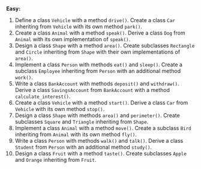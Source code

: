 **Easy:**

1. Define a class `Vehicle` with a method `drive()`. Create a class `Car` inheriting from `Vehicle` with its own method `park()`.
2. Create a class `Animal` with a method `speak()`. Derive a class `Dog` from `Animal` with its own implementation of `speak()`.
3. Design a class `Shape` with a method `area()`. Create subclasses `Rectangle` and `Circle` inheriting from `Shape` with their own implementations of `area()`.
4. Implement a class `Person` with methods `eat()` and `sleep()`. Create a subclass `Employee` inheriting from `Person` with an additional method `work()`.
5. Write a class `BankAccount` with methods `deposit()` and `withdraw()`. Derive a class `SavingsAccount` from `BankAccount` with a method `calculate_interest()`.
6. Create a class `Vehicle` with a method `start()`. Derive a class `Car` from `Vehicle` with its own method `stop()`.
7. Design a class `Shape` with methods `area()` and `perimeter()`. Create subclasses `Square` and `Triangle` inheriting from `Shape`.
8. Implement a class `Animal` with a method `move()`. Create a subclass `Bird` inheriting from `Animal` with its own method `fly()`.
9. Write a class `Person` with methods `walk()` and `talk()`. Derive a class `Student` from `Person` with an additional method `study()`.
10. Design a class `Fruit` with a method `taste()`. Create subclasses `Apple` and `Orange` inheriting from `Fruit`.
